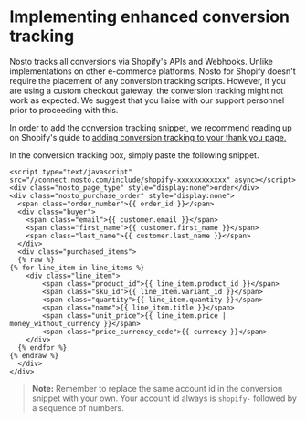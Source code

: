 # Implementing enhanced conversion tracking

Nosto tracks all conversions via Shopify's APIs and Webhooks. Unlike implementations on other e-commerce platforms, Nosto for Shopify doesn't require the placement of any conversion tracking scripts. However, if you are using a custom checkout gateway, the conversion tracking might not work as expected. We suggest that you liaise with our support personnel prior to proceeding with this.

In order to add the conversion tracking snippet, we recommend reading up on Shopify's guide to [adding conversion tracking to your thank you page.](https://help.shopify.com/manual/orders/status-tracking/add-conversion-tracking-to-thank-you-page)

In the conversion tracking box, simply paste the following snippet.

```
<script type="text/javascript" src="//connect.nosto.com/include/shopify-xxxxxxxxxxxx" async></script>
<div class="nosto_page_type" style="display:none">order</div>
<div class="nosto_purchase_order" style="display:none">
  <span class="order_number">{{ order_id }}</span>
  <div class="buyer">
    <span class="email">{{ customer.email }}</span>
    <span class="first_name">{{ customer.first_name }}</span>
    <span class="last_name">{{ customer.last_name }}</span>
  </div>
  <div class="purchased_items">
  {% raw %}
{% for line_item in line_items %}
    <div class="line_item">
        <span class="product_id">{{ line_item.product_id }}</span>
        <span class="sku_id">{{ line_item.variant_id }}</span>
        <span class="quantity">{{ line_item.quantity }}</span>
        <span class="name">{{ line_item.title }}</span>
        <span class="unit_price">{{ line_item.price | money_without_currency }}</span>
        <span class="price_currency_code">{{ currency }}</span>
    </div>
  {% endfor %}
{% endraw %}
  </div>
</div>
```

> **Note:** Remember to replace the same account id in the conversion snippet with your own. Your account id always is `shopify-` followed by a sequence of numbers.
